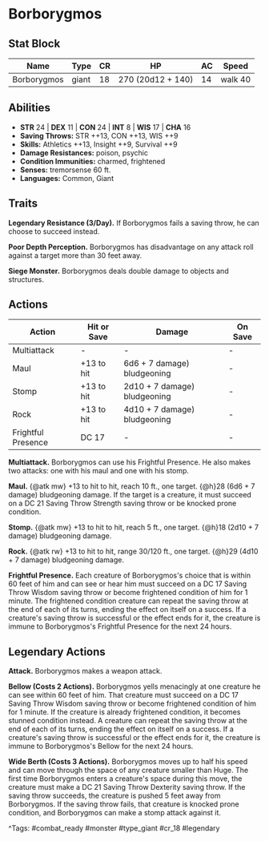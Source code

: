 # Borborygmos

## Stat Block

| Name | Type | CR | HP | AC | Speed |
|------|------|----|----|----|-------|
| Borborygmos | giant | 18 | 270 (20d12 + 140) | 14 | walk 40 |

## Abilities

- **STR** 24 | **DEX** 11 | **CON** 24 | **INT** 8 | **WIS** 17 | **CHA** 16
- **Saving Throws:** STR ++13, CON ++13, WIS ++9  
- **Skills:** Athletics ++13, Insight ++9, Survival ++9  
- **Damage Resistances:** poison, psychic  
- **Condition Immunities:** charmed, frightened  
- **Senses:** tremorsense 60 ft.  
- **Languages:** Common, Giant

## Traits

**Legendary Resistance (3/Day).** If Borborygmos fails a saving throw, he can choose to succeed instead.

**Poor Depth Perception.** Borborygmos has disadvantage on any attack roll against a target more than 30 feet away.

**Siege Monster.** Borborygmos deals double damage to objects and structures.


## Actions

| Action | Hit or Save | Damage | On Save |
|--------|--------------|--------|----------|
| Multiattack | - | - | - |
| Maul | +13 to hit | 6d6 + 7 damage) bludgeoning | - |
| Stomp | +13 to hit | 2d10 + 7 damage) bludgeoning | - |
| Rock | +13 to hit | 4d10 + 7 damage) bludgeoning | - |
| Frightful Presence | DC 17 | - | - |

**Multiattack.** Borborygmos can use his Frightful Presence. He also makes two attacks: one with his maul and one with his stomp.

**Maul.** {@atk mw} +13 to hit to hit, reach 10 ft., one target. {@h}28 (6d6 + 7 damage) bludgeoning damage. If the target is a creature, it must succeed on a DC 21 Saving Throw Strength saving throw or be knocked prone condition.

**Stomp.** {@atk mw} +13 to hit to hit, reach 5 ft., one target. {@h}18 (2d10 + 7 damage) bludgeoning damage.

**Rock.** {@atk rw} +13 to hit to hit, range 30/120 ft., one target. {@h}29 (4d10 + 7 damage) bludgeoning damage.

**Frightful Presence.** Each creature of Borborygmos's choice that is within 60 feet of him and can see or hear him must succeed on a DC 17 Saving Throw Wisdom saving throw or become frightened condition of him for 1 minute. The frightened condition creature can repeat the saving throw at the end of each of its turns, ending the effect on itself on a success. If a creature's saving throw is successful or the effect ends for it, the creature is immune to Borborygmos's Frightful Presence for the next 24 hours.

## Legendary Actions

**Attack.** Borborygmos makes a weapon attack.

**Bellow (Costs 2 Actions).** Borborygmos yells menacingly at one creature he can see within 60 feet of him. That creature must succeed on a DC 17 Saving Throw Wisdom saving throw or become frightened condition of him for 1 minute. If the creature is already frightened condition, it becomes stunned condition instead. A creature can repeat the saving throw at the end of each of its turns, ending the effect on itself on a success. If a creature's saving throw is successful or the effect ends for it, the creature is immune to Borborygmos's Bellow for the next 24 hours.

**Wide Berth (Costs 3 Actions).** Borborygmos moves up to half his speed and can move through the space of any creature smaller than Huge. The first time Borborygmos enters a creature's space during this move, the creature must make a DC 21 Saving Throw Dexterity saving throw. If the saving throw succeeds, the creature is pushed 5 feet away from Borborygmos. If the saving throw fails, that creature is knocked prone condition, and Borborygmos can make a stomp attack against it.



^Tags: #combat_ready #monster #type_giant #cr_18 #legendary